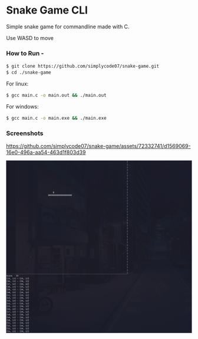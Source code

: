 
# Snake Game CLI
Simple snake game for commandline made with C.

Use WASD to move

### How to Run -

```bash
$ git clone https://github.com/simplycode07/snake-game.git
$ cd ./snake-game
```

For linux:
```bash 
$ gcc main.c -o main.out && ./main.out
```

For windows:
```bash
$ gcc main.c -o main.exe && ./main.exe
```


### Screenshots 


https://github.com/simplycode07/snake-game/assets/72332741/d1569069-16e0-496a-aa54-463d1f803d39


![brr](screenshots/Screenshot%20from%202023-09-17%2001-04-04.png)
